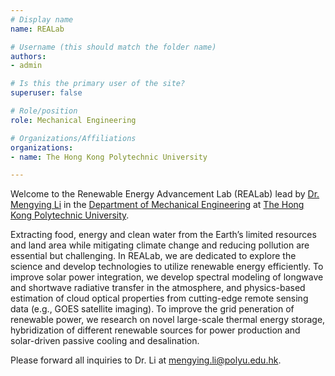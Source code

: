 ```yaml
---
# Display name
name: REALab

# Username (this should match the folder name)
authors:
- admin

# Is this the primary user of the site?
superuser: false

# Role/position
role: Mechanical Engineering

# Organizations/Affiliations
organizations:
- name: The Hong Kong Polytechnic University

---
```


Welcome to the Renewable Energy Advancement Lab (REALab) lead by [Dr. Mengying Li](https://www.polyu.edu.hk/me/people/academic-teaching-staff/li-mengying/) in the [Department of Mechanical Engineering](https://www.polyu.edu.hk/me/) at [The Hong Kong Polytechnic University](https://www.polyu.edu.hk/en/). 

Extracting food, energy and clean water from the Earth’s limited resources and land area while mitigating climate change and reducing pollution are essential but challenging. In REALab, we are dedicated to explore the science and develop technologies to utilize renewable energy efficiently. To improve solar power integration, we develop spectral modeling of longwave and shortwave radiative transfer in the atmosphere, and physics-based estimation of cloud optical properties from cutting-edge remote sensing data (e.g., GOES satellite imaging).  To improve the grid peneration of renewable power, we research on novel large-scale thermal energy storage, hybridization of different renewable sources for power production and solar-driven passive cooling and desalination. 

Please forward all inquiries to Dr. Li at mengying.li@polyu.edu.hk.
